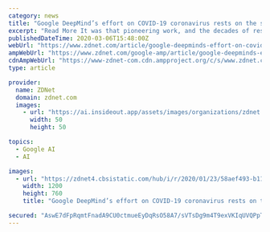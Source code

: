```yaml
---
category: news
title: "Google DeepMind’s effort on COVID-19 coronavirus rests on the shoulders of giants"
excerpt: "Read More It was that pioneering work, and the decades of research that followed, that made possible the announcement on Thursday by Google's DeepMind that it has arrived at a guess as to the structure of a handful of proteins associated with the ..."
publishedDateTime: 2020-03-06T15:48:00Z
webUrl: "https://www.zdnet.com/article/google-deepminds-effort-on-covid-19-coronavirus-rests-on-the-shoulders-of-giants/"
ampWebUrl: "https://www.zdnet.com/google-amp/article/google-deepminds-effort-on-covid-19-coronavirus-rests-on-the-shoulders-of-giants/"
cdnAmpWebUrl: "https://www-zdnet-com.cdn.ampproject.org/c/s/www.zdnet.com/google-amp/article/google-deepminds-effort-on-covid-19-coronavirus-rests-on-the-shoulders-of-giants/"
type: article

provider:
  name: ZDNet
  domain: zdnet.com
  images:
    - url: "https://ai.insideout.app/assets/images/organizations/zdnet.com-50x50.jpg"
      width: 50
      height: 50

topics:
  - Google AI
  - AI

images:
  - url: "https://zdnet4.cbsistatic.com/hub/i/r/2020/01/23/58aef493-b110-4e8d-b33e-88b96687eac0/resize/1200x900/bc837465a44a931f81f7c3dfb35c8642/screenshot-2020-01-23-at-11-48-05.png"
    width: 1200
    height: 760
    title: "Google DeepMind’s effort on COVID-19 coronavirus rests on the shoulders of giants"

secured: "AswE7dFpRqmtFnadA9CU0ctmueEyDqRsO58A7/sVTsDg9m4T9exVKIqUVQPpT+kG48vTFShAj1JHMr8E84V+JfY94syqSZGsZWr+Y5i+g5KedqLrbGI2/EV/8Lwyk2rAsbFo5w62GGcDfxXRHD7ovtFx7CItpek24Wxcizr7B0Ouhakk0/l4njU4BTqBqY4km4/GuPyq71vlCDo7C89n8OLs9qIBaB+QvzKkRv9d7Hy/OeCT29EXhDYXHXOlnXFtPQCYP0dRlRx6SIonbsExIY+uSPHZhRdlQV3BzO9fq2n3zOg1aTTLrWoaIfRM1uvp;9/+Xh1Df2JRPMUDh1Jobtw=="
---
```


